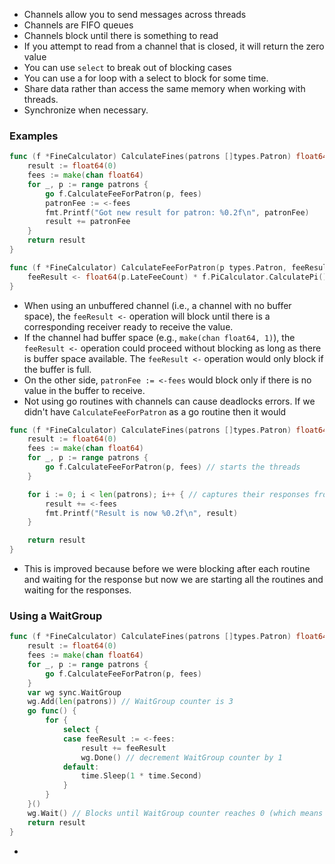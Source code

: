 - Channels allow you to send messages across threads
- Channels are FIFO queues
- Channels block until there is something to read
- If you attempt to read from a channel that is closed, it will return the zero value
- You can use `select` to break out of blocking cases
- You can use a for loop with a select to block for some time. 
- Share data rather than access the same memory when working with threads.
- Synchronize when necessary.

### Examples
```go
func (f *FineCalculator) CalculateFines(patrons []types.Patron) float64 {
	result := float64(0)
	fees := make(chan float64)
	for _, p := range patrons {
		go f.CalculateFeeForPatron(p, fees)
		patronFee := <-fees
		fmt.Printf("Got new result for patron: %0.2f\n", patronFee)
		result += patronFee
	}
	return result
}

func (f *FineCalculator) CalculateFeeForPatron(p types.Patron, feeResult chan float64) {
	feeResult <- float64(p.LateFeeCount) * f.PiCalculator.CalculatePi()
}
```
- When using an unbuffered channel (i.e., a channel with no buffer space), the `feeResult <-` operation will block until there is a corresponding receiver ready to receive the value.
- If the channel had buffer space (e.g., `make(chan float64, 1)`), the `feeResult <-` operation could proceed without blocking as long as there is buffer space available. The `feeResult <-` operation would only block if the buffer is full.
- On the other side, `patronFee := <-fees` would block only if there is no value in the buffer to receive.
- Not using go routines with channels can cause deadlocks errors. If we didn't have `CalculateFeeForPatron` as a go routine then it would

```go
func (f *FineCalculator) CalculateFines(patrons []types.Patron) float64 {
	result := float64(0)
	fees := make(chan float64)
	for _, p := range patrons {
		go f.CalculateFeeForPatron(p, fees) // starts the threads
	}

	for i := 0; i < len(patrons); i++ { // captures their responses from their channel
		result += <-fees
		fmt.Printf("Result is now %0.2f\n", result)
	}

	return result
}
```

- This is improved because before we were blocking after each routine and waiting for the response but now we are starting all the routines and waiting for the responses.

### Using a WaitGroup

```go
func (f *FineCalculator) CalculateFines(patrons []types.Patron) float64 {
	result := float64(0)
	fees := make(chan float64)
	for _, p := range patrons {
		go f.CalculateFeeForPatron(p, fees)
	}
	var wg sync.WaitGroup
	wg.Add(len(patrons)) // WaitGroup counter is 3
	go func() { 
		for {
			select {
			case feeResult := <-fees:
				result += feeResult
				wg.Done() // decrement WaitGroup counter by 1
			default:
				time.Sleep(1 * time.Second)
			}
		}
	}()
	wg.Wait() // Blocks until WaitGroup counter reaches 0 (which means all patrons were dealt with)
	return result
}
```

- 